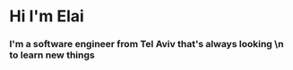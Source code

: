 # Hi I'm Elai

### I'm a software engineer from Tel Aviv that's always looking \n to learn new things
